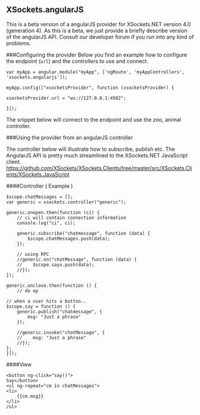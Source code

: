 ## XSockets.angularJS
This is a beta version of a angularJS provider for XSockets.NET version 4.0 (generation 4).  As this is a beta, we just provide a briefly describe version of the angularJS API.  Consult our developer forum if you run into any kind of problems.

###Configuring the provider
Below you find an example how to configure the endpoint (`url`) and the controllers to use and connect.

    var myApp = angular.module("myApp", ['ngRoute', 'myAppControllers', 'xsockets.angularjs']);
    
    myApp.config(["xsocketsProvider", function (xsocketsProvider) {
    
    xsocketsProvider.url = "ws://127.0.0.1:4502";

    }]);
 The snippet below will connect to the endpoint and use the zoo, animal controller.
 
###Using the provider from an angularJS controller 

The controller below will illustrate how to subscribe, publish etc.   The AngularJS API is pretty much streamlined to the XSockets.NET JavaScript client. https://github.com/XSockets/XSockets.Clients/tree/master/src/XSockets.Clients/XSockets.JavaScript

####Controller ( Example )


    $scope.chatMessages = [];
    var generic = xsockets.controller("generic");
    
    generic.onopen.then(function (ci) {
        // ci will contain connection information
        console.log("ci", ci);
        
        generic.subscribe("chatmessage", function (data) {
            $scope.chatMessages.push(data);
        });
        
        // using RPC
        //generic.on("chatMessage", function (data) {
        //    $scope.says.push(data);
        //});
    });
    
    generic.onclose.then(function () {
        // do op

    // when a user hits a button..   
    $scope.say = function () {
        generic.publish("chatmessage", {
            msg: "Just a phrase"
        });
        
        //generic.invoke("chatMessage", {
        //    msg: "Just a phrase"
        //});
    };
    }]);


####View

    <button ng-click="say()">
    Say</button>
    <ul ng-repeat="cm in chatMessages">
    <li>
        {{cm.msg}}
    </li>
    /ul>